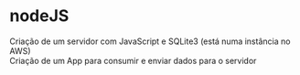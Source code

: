 # nodeJS

Criação de um servidor com JavaScript e SQLite3 (está numa instância no AWS)<br>
Criação de um App para consumir e enviar dados para o servidor<br>


